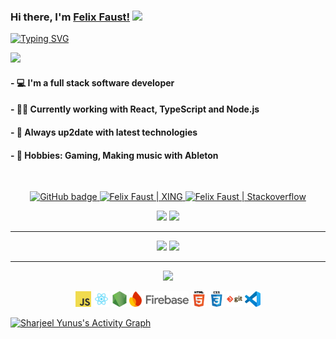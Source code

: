 ### Hi there, I'm [Felix Faust!](https://turtledev.net/) <img src="https://github.com/TheDudeThatCode/TheDudeThatCode/blob/master/Assets/wave.gif" width="29px">

[![Typing SVG](https://readme-typing-svg.herokuapp.com?color=FFFFFF&lines=Full-stack+Web+Developer;Self-taught+Designer;Always+Learning+new+techonologies)](https://git.io/typing-svg)

![](https://komarev.com/ghpvc/?username=AmazingTurtle&color=blueviolet&label=Profile+Views)
<br />

#### - 💻‍ I'm a full stack software developer

#### - 👨‍💻 Currently working with React, TypeScript and Node.js

#### - 🎇 Always up2date with latest technologies

#### - 🎨 Hobbies: Gaming, Making music with Ableton

<br />
<p align="center">
  <a href="https://github.com/AmazingTurtle?tab=followers">
    <img src="https://img.shields.io/github/followers/AmazingTurtle?label=GitHub&logo=GitHub&style=for-the-badge" alt="GitHub badge" />
  </a>
  <a href="https://www.xing.com/profile/Felix_Faust2/cv" target="_blank">
  <img alt="Felix Faust | XING"  src="https://img.shields.io/badge/xing-%23126567.svg?&style=for-the-badge&logo=xing&logoColor=white" />
</a>

  <a href="https://stackoverflow.com/users/story/2667808" target="_blank">
  <img alt="Felix Faust | Stackoverflow"  src="https://img.shields.io/badge/stackoverflow-%23ef8236.svg?&style=for-the-badge&logo=stackoverflow&logoColor=white" />
</a>
</p>

<p align="center">
  <a href="https://github.com/AmazingTurtle/thepartyapp.xyz" target="_blank"><img src="https://github-readme-stats.vercel.app/api/pin/?username=AmazingTurtle&repo=thepartyapp.xyz&theme=react&bg_color=1F222E&title_color=F85D7F&icon_color=F8D866&hide_border=true&show_icons=false" /></a>
  <a href="https://github.com/AmazingTurtle/socks5serverv2" target="_blank"><img src="https://github-readme-stats.vercel.app/api/pin/?username=AmazingTurtle&repo=socks5serverv2&theme=react&bg_color=1F222E&title_color=F85D7F&icon_color=F8D866&hide_border=true&show_icons=false" /></a>
</p>

---

<p align="center">
  <img width="400px" src="https://github-readme-stats.vercel.app/api?username=AmazingTurtle&show_icons=true&theme=tokyonight&hide_border=true&bg_color=1F222E" />
  <img width="400px" src="https://github-readme-streak-stats.herokuapp.com?user=AmazingTurtle&theme=gotham&hide_border=true&fire=C77800&ring=DD910B&background=1F222E" />
</p>

---
  
<p align="center">
  <img width="400px" src="https://github-readme-stats.vercel.app/api/top-langs/?username=AmazingTurtle&hide=TeX&layout=compact&theme=tokyonight&hide_border=true&bg_color=1F222E" />
</p>

<p align="center">
<img height="25" src="https://raw.githubusercontent.com/github/explore/80688e429a7d4ef2fca1e82350fe8e3517d3494d/topics/javascript/javascript.png">
<img height="25" src="https://raw.githubusercontent.com/github/explore/80688e429a7d4ef2fca1e82350fe8e3517d3494d/topics/react/react.png">
<img height="25" src="https://raw.githubusercontent.com/github/explore/80688e429a7d4ef2fca1e82350fe8e3517d3494d/topics/nodejs/nodejs.png">
<img src="https://raw.githubusercontent.com/gilbarbara/logos/master/logos/firebase.svg" alt="Firebase" height="25"/>
<img height="25" src="https://raw.githubusercontent.com/github/explore/80688e429a7d4ef2fca1e82350fe8e3517d3494d/topics/html/html.png">
<img height="25" src="https://raw.githubusercontent.com/github/explore/80688e429a7d4ef2fca1e82350fe8e3517d3494d/topics/css/css.png">
<img height="25" src="https://raw.githubusercontent.com/github/explore/80688e429a7d4ef2fca1e82350fe8e3517d3494d/topics/git/git.png">
<img height="25" src="https://raw.githubusercontent.com/github/explore/80688e429a7d4ef2fca1e82350fe8e3517d3494d/topics/visual-studio-code/visual-studio-code.png" />
</p>

<a href="https://AmazingTurtle.github.io/"><img alt="Sharjeel Yunus's Activity Graph" src="https://activity-graph.herokuapp.com/graph?username=AmazingTurtle&bg_color=1F222E&color=ffffff&line=f08c2d&point=444040&area=true&hide_border=true" /></a>
